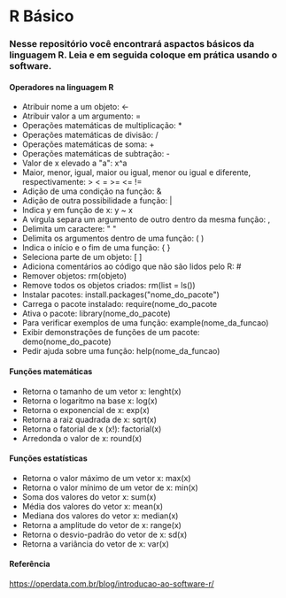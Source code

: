 # R Básico 

### Nesse repositório você encontrará aspactos básicos da linguagem R. Leia e em seguida coloque em prática usando o software.

#### Operadores na linguagem R

- Atribuir nome a um objeto: <-
- Atribuir valor a um argumento: =
- Operações matemáticas de multiplicação: *
- Operações matemáticas de divisão: /
- Operações matemáticas de soma: +
- Operações matemáticas de subtração: -
- Valor de x elevado a "a": x^a
- Maior, menor, igual, maior ou igual, menor ou igual e diferente, respectivamente: > < = >= <= !=
- Adição de uma condição na função: &
- Adição de outra possibilidade a função: |
- Indica y em função de x: y ~ x
- A vírgula separa um argumento de outro dentro da mesma função: ,
- Delimita um caractere: " "
- Delimita os argumentos dentro de uma função: ( )
- Indica o início e o fim de uma função: { }
- Seleciona parte de um objeto: [ ]
- Adiciona comentários ao código que não são lidos pelo R: #
- Remover objetos: rm(objeto)
- Remove todos os objetos criados: rm(list = ls())
- Instalar pacotes: install.packages("nome_do_pacote")
- Carrega o pacote instalado: require(nome_do_pacote
- Ativa o pacote: library(nome_do_pacote)
- Para verificar exemplos de uma função: example(nome_da_funcao)
- Exibir demonstrações de funções de um pacote: demo(nome_do_pacote)
- Pedir ajuda sobre uma função: help(nome_da_funcao)

#### Funções matemáticas

- Retorna o tamanho de um vetor x: lenght(x)
- Retorna o logaritmo na base x: log(x)
- Retorna o exponencial de x: exp(x)
- Retorna a raiz quadrada de x: sqrt(x)
- Retorna o fatorial de x (x!): factorial(x)
- Arredonda o valor de x: round(x)

#### Funções estatísticas

- Retorna o valor máximo de um vetor x: max(x)
- Retorna o valor mínimo de um vetor de x: min(x)
- Soma dos valores do vetor x: sum(x)
- Média dos valores do vetor x: mean(x)
- Mediana dos valores do vetor x: median(x)
- Retorna a amplitude do vetor de x: range(x)
- Retorna o desvio-padrão do vetor de x: sd(x)
- Retorna a variância do vetor de x: var(x)

#### Referência

https://operdata.com.br/blog/introducao-ao-software-r/
